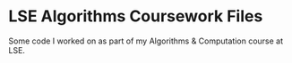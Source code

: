# LSE Algorithms Coursework Files
Some code I worked on as part of my Algorithms & Computation course at LSE.
